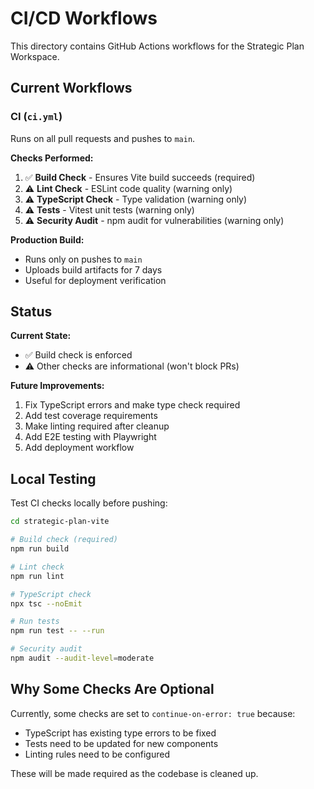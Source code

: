 # CI/CD Workflows

This directory contains GitHub Actions workflows for the Strategic Plan Workspace.

## Current Workflows

### CI (`ci.yml`)

Runs on all pull requests and pushes to `main`.

**Checks Performed:**
1. ✅ **Build Check** - Ensures Vite build succeeds (required)
2. ⚠️ **Lint Check** - ESLint code quality (warning only)
3. ⚠️ **TypeScript Check** - Type validation (warning only)
4. ⚠️ **Tests** - Vitest unit tests (warning only)
5. ⚠️ **Security Audit** - npm audit for vulnerabilities (warning only)

**Production Build:**
- Runs only on pushes to `main`
- Uploads build artifacts for 7 days
- Useful for deployment verification

## Status

**Current State:**
- ✅ Build check is enforced
- ⚠️ Other checks are informational (won't block PRs)

**Future Improvements:**
1. Fix TypeScript errors and make type check required
2. Add test coverage requirements
3. Make linting required after cleanup
4. Add E2E testing with Playwright
5. Add deployment workflow

## Local Testing

Test CI checks locally before pushing:

```bash
cd strategic-plan-vite

# Build check (required)
npm run build

# Lint check
npm run lint

# TypeScript check
npx tsc --noEmit

# Run tests
npm run test -- --run

# Security audit
npm audit --audit-level=moderate
```

## Why Some Checks Are Optional

Currently, some checks are set to `continue-on-error: true` because:
- TypeScript has existing type errors to be fixed
- Tests need to be updated for new components
- Linting rules need to be configured

These will be made required as the codebase is cleaned up.
